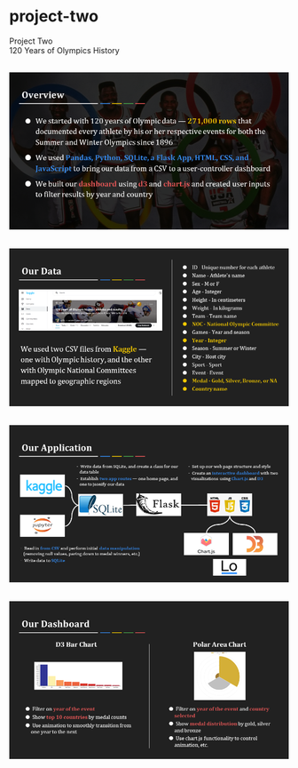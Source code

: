 # project-two
Project Two<br>
120 Years of Olympics History
<br>
<br>

![Slide2](presentation/Slide2.PNG)
<br>
<br>

![Slide3](presentation/Slide3.PNG)
<br>
<br>

![Slide4](presentation/Slide4.PNG)
<br>
<br>

![Slide5](presentation/Slide5.PNG)

